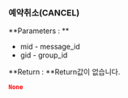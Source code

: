 ### 예약취소(CANCEL)
**Parameters : **
 - mid - message_id
 - gid - group_id
 
**Return : **Return값이 없습니다.
```json
None
```